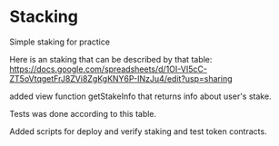 # Stacking

Simple staking for practice

Here is an staking that can be described by that table:
https://docs.google.com/spreadsheets/d/1OI-VI5cC-ZT5oVtqgetFrJ8ZVi8ZgKgKNY6P-INzJu4/edit?usp=sharing

added view function getStakeInfo that returns info about user's stake.

Tests was done according to this table.

Added scripts for deploy and verify staking and test token contracts.
